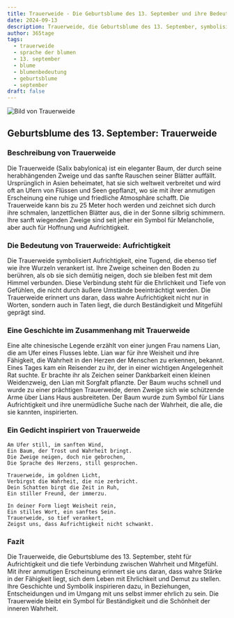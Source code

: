 ```yaml
---
title: Trauerweide - Die Geburtsblume des 13. September und ihre Bedeutung
date: 2024-09-13
description: Trauerweide, die Geburtsblume des 13. September, symbolisiert Aufrichtigkeit. Erfahre mehr über ihre Geschichte, Bedeutung und Symbolik in der Sprache der Blumen.
author: 365tage
tags:
  - trauerweide
  - sprache der blumen
  - 13. september
  - blume
  - blumenbedeutung
  - geburtsblume
  - september
draft: false
---
```


![Bild von Trauerweide](https://cdn.pixabay.com/photo/2020/03/24/18/05/weeping-willow-4964961_640.jpg#center)


## Geburtsblume des 13. September: Trauerweide

### Beschreibung von Trauerweide

Die Trauerweide (Salix babylonica) ist ein eleganter Baum, der durch seine herabhängenden Zweige und das sanfte Rauschen seiner Blätter auffällt. Ursprünglich in Asien beheimatet, hat sie sich weltweit verbreitet und wird oft an Ufern von Flüssen und Seen gepflanzt, wo sie mit ihrer anmutigen Erscheinung eine ruhige und friedliche Atmosphäre schafft. Die Trauerweide kann bis zu 25 Meter hoch werden und zeichnet sich durch ihre schmalen, lanzettlichen Blätter aus, die in der Sonne silbrig schimmern. Ihre sanft wiegenden Zweige sind seit jeher ein Symbol für Melancholie, aber auch für Hoffnung und Aufrichtigkeit.

### Die Bedeutung von Trauerweide: Aufrichtigkeit

Die Trauerweide symbolisiert Aufrichtigkeit, eine Tugend, die ebenso tief wie ihre Wurzeln verankert ist. Ihre Zweige scheinen den Boden zu berühren, als ob sie sich demütig neigen, doch sie bleiben fest mit dem Himmel verbunden. Diese Verbindung steht für die Ehrlichkeit und Tiefe von Gefühlen, die nicht durch äußere Umstände beeinträchtigt werden. Die Trauerweide erinnert uns daran, dass wahre Aufrichtigkeit nicht nur in Worten, sondern auch in Taten liegt, die durch Beständigkeit und Mitgefühl geprägt sind.

### Eine Geschichte im Zusammenhang mit Trauerweide

Eine alte chinesische Legende erzählt von einer jungen Frau namens Lian, die am Ufer eines Flusses lebte. Lian war für ihre Weisheit und ihre Fähigkeit, die Wahrheit in den Herzen der Menschen zu erkennen, bekannt. Eines Tages kam ein Reisender zu ihr, der in einer wichtigen Angelegenheit Rat suchte. Er brachte ihr als Zeichen seiner Dankbarkeit einen kleinen Weidenzweig, den Lian mit Sorgfalt pflanzte. Der Baum wuchs schnell und wurde zu einer prächtigen Trauerweide, deren Zweige sich wie schützende Arme über Lians Haus ausbreiteten. Der Baum wurde zum Symbol für Lians Aufrichtigkeit und ihre unermüdliche Suche nach der Wahrheit, die alle, die sie kannten, inspirierten.

### Ein Gedicht inspiriert von Trauerweide

```
Am Ufer still, im sanften Wind,  
Ein Baum, der Trost und Wahrheit bringt.  
Die Zweige neigen, doch nie gebrochen,  
Die Sprache des Herzens, still gesprochen.  

Trauerweide, im goldnen Licht,  
Verbirgst die Wahrheit, die nie zerbricht.  
Dein Schatten birgt die Zeit in Ruh,  
Ein stiller Freund, der immerzu.  

In deiner Form liegt Weisheit rein,  
Ein stilles Wort, ein sanftes Sein.  
Trauerweide, so tief verankert,  
Zeigst uns, dass Aufrichtigkeit nicht schwankt.  
```

### Fazit

Die Trauerweide, die Geburtsblume des 13. September, steht für Aufrichtigkeit und die tiefe Verbindung zwischen Wahrheit und Mitgefühl. Mit ihrer anmutigen Erscheinung erinnert sie uns daran, dass wahre Stärke in der Fähigkeit liegt, sich dem Leben mit Ehrlichkeit und Demut zu stellen. Ihre Geschichte und Symbolik inspirieren dazu, in Beziehungen, Entscheidungen und im Umgang mit uns selbst immer ehrlich zu sein. Die Trauerweide bleibt ein Symbol für Beständigkeit und die Schönheit der inneren Wahrheit.